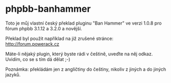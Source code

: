 # phpbb-banhammer
Toto je můj vlastní český překlad pluginu "Ban Hammer" ve verzi 1.0.8 pro fórum phpbb 3.1.12 a 3.2.0 a novější.

Překlad byl použit například na již zrušené stránce: http://forum.powerack.cz

Máte-li nějaký plugin, který byste rádi v češtině, uveďte na něj odkaz. Uvidím, co se s tím dá dělat ;-)

Poznámka: překládám jen z angličtiny do češtiny, nikoliv z jiných a do jiných jazyků.
